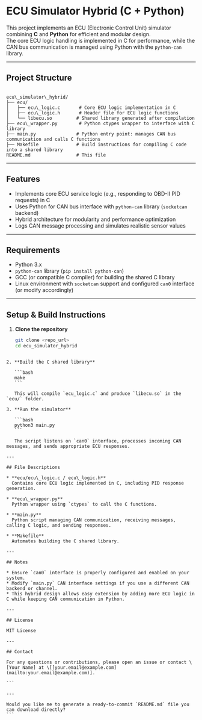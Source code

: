 

# ECU Simulator Hybrid (C + Python)

This project implements an ECU (Electronic Control Unit) simulator combining **C** and **Python** for efficient and modular design.  
The core ECU logic handling is implemented in C for performance, while the CAN bus communication is managed using Python with the `python-can` library.

---

## Project Structure

```

ecu\_simulator\_hybrid/
├── ecu/
│   ├── ecu\_logic.c       # Core ECU logic implementation in C
│   ├── ecu\_logic.h       # Header file for ECU logic functions
│   └── libecu.so         # Shared library generated after compilation
├── ecu\_wrapper.py        # Python ctypes wrapper to interface with C library
├── main.py               # Python entry point: manages CAN bus communication and calls C functions
├── Makefile              # Build instructions for compiling C code into a shared library
README.md                 # This file

````

---

## Features

- Implements core ECU service logic (e.g., responding to OBD-II PID requests) in C
- Uses Python for CAN bus interface with `python-can` library (`socketcan` backend)
- Hybrid architecture for modularity and performance optimization
- Logs CAN message processing and simulates realistic sensor values

---

## Requirements

- Python 3.x
- `python-can` library (`pip install python-can`)
- GCC (or compatible C compiler) for building the shared C library
- Linux environment with `socketcan` support and configured `can0` interface (or modify accordingly)

---

## Setup & Build Instructions

1. **Clone the repository**

   ```bash
   git clone <repo_url>
   cd ecu_simulator_hybrid
````

2. **Build the C shared library**

   ```bash
   make
   ```

   This will compile `ecu_logic.c` and produce `libecu.so` in the `ecu/` folder.

3. **Run the simulator**

   ```bash
   python3 main.py
   ```

   The script listens on `can0` interface, processes incoming CAN messages, and sends appropriate ECU responses.

---

## File Descriptions

* **ecu/ecu\_logic.c / ecu\_logic.h**
  Contains core ECU logic implemented in C, including PID response generation.

* **ecu\_wrapper.py**
  Python wrapper using `ctypes` to call the C functions.

* **main.py**
  Python script managing CAN communication, receiving messages, calling C logic, and sending responses.

* **Makefile**
  Automates building the C shared library.

---

## Notes

* Ensure `can0` interface is properly configured and enabled on your system.
* Modify `main.py` CAN interface settings if you use a different CAN backend or channel.
* This hybrid design allows easy extension by adding more ECU logic in C while keeping CAN communication in Python.

---

## License

MIT License

---

## Contact

For any questions or contributions, please open an issue or contact \[Your Name] at \[[your.email@example.com](mailto:your.email@example.com)].

```

---

Would you like me to generate a ready-to-commit `README.md` file you can download directly?
```
